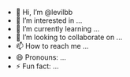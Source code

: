 - 👋 Hi, I’m @levilbb
- 👀 I’m interested in ...
- 🌱 I’m currently learning ...
- 💞️ I’m looking to collaborate on ...
- 📫 How to reach me ...
- 😄 Pronouns: ...
- ⚡ Fun fact: ...

<!---
levilbb/levilbb is a ✨ special ✨ repository because its `README.md` (this file) appears on your GitHub profile.
You can click the Preview link to take a look at your changes.
--->

